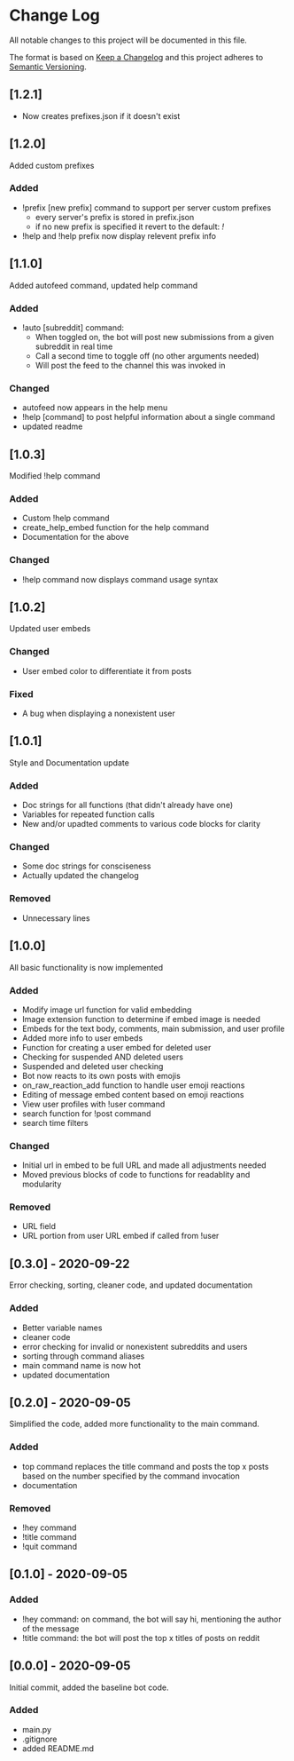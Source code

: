 # Change Log
All notable changes to this project will be documented in this file.
 
The format is based on [Keep a Changelog](http://keepachangelog.com/)
and this project adheres to [Semantic Versioning](http://semver.org/).

## [1.2.1]
- Now creates prefixes.json if it doesn't exist

## [1.2.0]
Added custom prefixes
### Added
- !prefix [new prefix] command to support per server custom prefixes
    - every server's prefix is stored in prefix.json
    - if no new prefix is specified it revert to the default: *!*
- !help and !help prefix now display relevent prefix info

## [1.1.0]
Added autofeed command, updated help command
### Added
- !auto [subreddit] command:
    - When toggled on, the bot will post new submissions from a given subreddit in real time
    - Call a second time to toggle off (no other arguments needed)
    - Will post the feed to the channel this was invoked in

### Changed
- autofeed now appears in the help menu
- !help [command] to post helpful information about a single command
- updated readme

## [1.0.3]
Modified !help command
### Added
- Custom !help command
- create_help_embed function for the help command
- Documentation for the above

### Changed
- !help command now displays command usage syntax

## [1.0.2]
Updated user embeds
### Changed
- User embed color to differentiate it from posts

### Fixed
- A bug when displaying a nonexistent user

## [1.0.1]
Style and Documentation update
### Added
- Doc strings for all functions (that didn't already have one)
- Variables for repeated function calls
- New and/or upadted comments to various code blocks for clarity

### Changed
- Some doc strings for consciseness
- Actually updated the changelog

### Removed
- Unnecessary lines

## [1.0.0]
All basic functionality is now implemented
### Added
- Modify image url function for valid embedding
- Image extension function to determine if embed image is needed
- Embeds for the text body, comments, main submission, and user profile
- Added more info to user embeds
- Function for creating a user embed for deleted user
- Checking for suspended AND deleted users
- Suspended and deleted user checking
- Bot now reacts to its own posts with emojis
- on_raw_reaction_add function to handle user emoji reactions
- Editing of message embed content based on emoji reactions
- View user profiles with !user command
- search function for !post command
- search time filters

### Changed
- Initial url in embed to be full URL and made all adjustments needed
- Moved previous blocks of code to functions for readablity and modularity
 
### Removed
- URL field
- URL portion from user URL embed if called from !user

## [0.3.0] - 2020-09-22
Error checking, sorting, cleaner code, and updated documentation
### Added
- Better variable names
- cleaner code
- error checking for invalid or nonexistent subreddits and users
- sorting through command aliases
- main command name is now hot
- updated documentation

## [0.2.0] - 2020-09-05
Simplified the code, added more functionality to the main command.
### Added
- top command replaces the title command and posts the top x posts based on the number specified by the command invocation
- documentation
### Removed
- !hey command
- !title command
- !quit command

## [0.1.0] - 2020-09-05
### Added
- !hey command: on command, the bot will say hi, mentioning the author of the message
- !title command: the bot will post the top x titles of posts on reddit

## [0.0.0] - 2020-09-05
Initial commit, added the baseline bot code.
### Added
- main.py
- .gitignore
- added README.md
